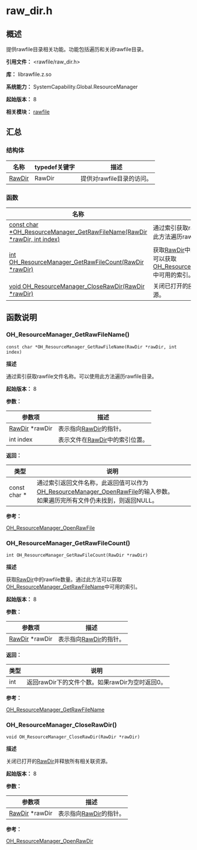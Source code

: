 # raw_dir.h

## 概述

提供rawfile目录相关功能。功能包括遍历和关闭rawfile目录。

**引用文件：** <rawfile/raw_dir.h>

**库：** librawfile.z.so

**系统能力：** SystemCapability.Global.ResourceManager

**起始版本：** 8

**相关模块：** [rawfile](capi-rawfile.md)

## 汇总

### 结构体

| 名称 | typedef关键字 | 描述 |
| -- | -- | -- |
| [RawDir](capi-rawfile-rawdir.md) | RawDir | 提供对rawfile目录的访问。 |

### 函数

| 名称 | 描述                                                                                                                                      |
| -- |-----------------------------------------------------------------------------------------------------------------------------------------|
| [const char *OH_ResourceManager_GetRawFileName(RawDir *rawDir, int index)](#oh_resourcemanager_getrawfilename) | 通过索引获取rawfile文件名称。可以使用此方法遍历rawfile目录。                                                                                                   |
| [int OH_ResourceManager_GetRawFileCount(RawDir *rawDir)](#oh_resourcemanager_getrawfilecount) | 获取[RawDir](capi-rawfile-rawdir.md)中的rawfile数量。通过此方法可以获取[OH_ResourceManager_GetRawFileName](capi-raw-dir-h.md#oh_resourcemanager_getrawfilename)中可用的索引。 |
| [void OH_ResourceManager_CloseRawDir(RawDir *rawDir)](#oh_resourcemanager_closerawdir) | 关闭已打开的[RawDir](capi-rawfile-rawdir.md)并释放所有相关联资源。                                                                                                         |

## 函数说明

### OH_ResourceManager_GetRawFileName()

```
const char *OH_ResourceManager_GetRawFileName(RawDir *rawDir, int index)
```

**描述**

通过索引获取rawfile文件名称。可以使用此方法遍历rawfile目录。

**起始版本：** 8


**参数：**

| 参数项 | 描述 |
| -- | -- |
| [RawDir](capi-rawfile-rawdir.md) *rawDir | 表示指向[RawDir](capi-rawfile-rawdir.md)的指针。 |
| int index | 表示文件在[RawDir](capi-rawfile-rawdir.md)中的索引位置。 |

**返回：**

| 类型 | 说明                                                                                                                                                     |
| -- |--------------------------------------------------------------------------------------------------------------------------------------------------------|
| const char * | 通过索引返回文件名称，此返回值可以作为[OH_ResourceManager_OpenRawFile](capi-raw-file-manager-h.md#oh_resourcemanager_openrawfile)的输入参数。<br> 如果遍历完所有文件仍未找到，则返回NULL。 |

**参考：**

[OH_ResourceManager_OpenRawFile](capi-raw-file-manager-h.md#oh_resourcemanager_openrawfile)

### OH_ResourceManager_GetRawFileCount()

```
int OH_ResourceManager_GetRawFileCount(RawDir *rawDir)
```

**描述**

获取[RawDir](capi-rawfile-rawdir.md)中的rawfile数量。通过此方法可以获取[OH_ResourceManager_GetRawFileName](capi-raw-dir-h.md#oh_resourcemanager_getrawfilename)中可用的索引。

**起始版本：** 8


**参数：**

| 参数项 | 描述 |
| -- | -- |
| [RawDir](capi-rawfile-rawdir.md) *rawDir | 表示指向[RawDir](capi-rawfile-rawdir.md)的指针。 |

**返回：**

| 类型 | 说明 |
| -- | -- |
| int | 返回rawDir下的文件个数。如果rawDir为空时返回0。 |

**参考：**

[OH_ResourceManager_GetRawFileName](capi-raw-dir-h.md#oh_resourcemanager_getrawfilename)

### OH_ResourceManager_CloseRawDir()

```
void OH_ResourceManager_CloseRawDir(RawDir *rawDir)
```

**描述**

关闭已打开的[RawDir](capi-rawfile-rawdir.md)并释放所有相关联资源。

**起始版本：** 8


**参数：**

| 参数项 | 描述 |
| -- | -- |
| [RawDir](capi-rawfile-rawdir.md) *rawDir | 表示指向[RawDir](capi-rawfile-rawdir.md)的指针。 |

**参考：**

[OH_ResourceManager_OpenRawDir](capi-raw-file-manager-h.md#oh_resourcemanager_openrawdir)


